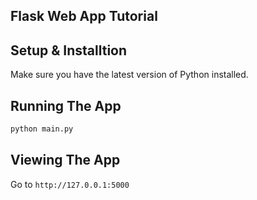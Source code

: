 ## Flask Web App Tutorial

## Setup & Installtion

Make sure you have the latest version of Python installed.




## Running The App

```bash
python main.py
```

## Viewing The App

Go to `http://127.0.0.1:5000`
